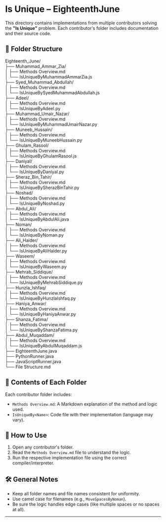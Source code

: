 # Is Unique – EighteenthJune

This directory contains implementations from multiple contributors solving the **"Is Unique"** problem. Each contributor's folder includes documentation and their source code.

## 📁 Folder Structure

Eighteenth_June/\
├── Muhammad_Ammar_Zia/\
│ ├── Methods Overview.md\
│ └── IsUniqueByMuhammadAmmarZia.js\
├── Syed_Muhammad_Abdullah/\
│ ├── Methods Overview.md\
│ └── IsUniqueBySyedMuhammadAbdullah.js\
├── Adeel/\
│ ├── Methods Overview.md\
│ └── IsUniqueByAdeel.py\
├── Muhammad_Umair_Nazar/\
│ ├── Methods Overview.md\
│ └── IsUniqueByMuhammadUmairNazar.py\
├── Muneeb_Hussain/\
│ ├── Methods Overview.md\
│ └── IsUniqueByMuneebHussain.py\
├── Ghulam_Rasool/\
│ ├── Methods Overview.md\
│ └── IsUniqueByGhulamRasool.js\
├── Daniyal/\
│ ├── Methods Overview.md\
│ └── IsUniqueByDaniyal.py\
├── Sheraz_Bin_Tahir/\
│ ├── Methods Overview.md\
│ └── IsUniqueBySherazBinTahir.py\
├── Noshad/\
│ ├── Methods Overview.md\
│ └── IsUniqueByNoshad.py\
├── Abdul_Ali/\
│ ├── Methods Overview.md\
│ └── IsUniqueByAbdulAli.java\
├── Noman/\
│ ├── Methods Overview.md\
│ └── IsUniqueByNoman.py\
├── Ali_Haider/\
│ ├── Methods Overview.md\
│ └── IsUniqueByAliHaider.py\
├── Waseem/\
│ ├── Methods Overview.md\
│ └── IsUniqueByWaseem.py\
├── Mehrab_Siddique/\
│ ├── Methods Overview.md\
│ └── IsUniqueByMehrabSiddique.py\
├── Hunzla_Ishfaq/\
│ ├── Methods Overview.md\
│ └── IsUniqueByHunzlaIshfaq.py\
├── Haniya_Anwar/\
│ ├── Methods Overview.md\
│ └── IsUniqueByHaniyaAnwar.py\
├── Shanza_Fatima/\
│ ├── Methods Overview.md\
│ └── IsUniqueByShanzaFatima.py\
├── Abdul_Muqaddam/\
│ ├── Methods Overview.md\
│ └── IsUniqueByAbdulMuqaddam.js\
├── EighteenthJune.java\
├── PythonRunner.java\
├── JavaScriptRunner.java\
└── File Structure.md


## 📘 Contents of Each Folder

Each contributor folder includes:
- `Methods Overview.md`: A Markdown explanation of the method and logic used.
- `IsUniqueBy<Name>`: Code file with their implementation (language may vary).

## 🧪 How to Use

1. Open any contributor's folder.
2. Read the `Methods Overview.md` file to understand the logic.
3. Run the respective implementation file using the correct compiler/interpreter.

## 🛠️ General Notes

- Keep all folder names and file names consistent for uniformity.
- Use camel case for filenames (e.g., `MoveSpacesByNoman`).
- Be sure the logic handles edge cases (like multiple spaces or no spaces at all).

---

